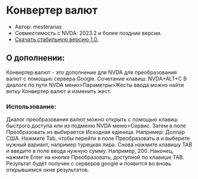 # Конвертер валют

* Автор: mesteranas
* Совместимость с NVDA: 2023.2 и более поздние версии.
* [Скачать стабильную версию 1.0.][1]

## О дополнении:
Конвертер валют - это дополнение для NVDA для преобразования валют с помощью сервера Google.
Сочетание клавиш: NVDA+ALT+C
В диалоге по пути NVDA меню>Параметры>Жесты ввода можно найти ветку Конвертер валют и изменить жест.

### Использование:
Диалог преобразования валют можно открыть с помощью клавиш быстрого доступа или из подменю NVDA меню>Сервис.
Затем в поле Преобразовать из выбирается Исходная единица. Например: Доллар США.
Нажмите Tab, чтобы перейти в поле Преобразовать в и выберите нужный вариант, например турецкая лира.
Снова нажмите клавишу TAB и введите  в поле ввода нужную сумму. Например, 200.
Наконец, нажмите Enter на кнопке Преобразовать, доступной по клавише TAB.
Результат будет получен с серверов google и появится во вновь открывшемся окне результатов.

[1]: https://github.com/mesteranas/CurrencyConverter-nvda-add-on/releases/download/1.0.0/CurrencyConverter.nvda-addon
